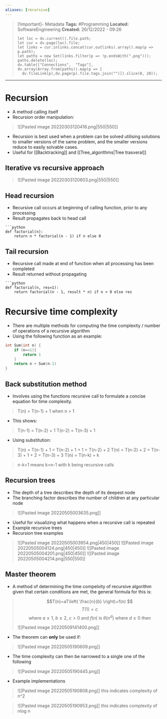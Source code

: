 ```yaml
---
aliases: [recursive]
---
```


> [!important]- Metadata
> **Tags:** #Programming 
> **Located:** SoftwareEngineering
> **Created:** 26/12/2022 - 09:26
> ```dataviewjs
>let loc = dv.current().file.path;
>let cur = dv.page(loc).file;
>let links = cur.inlinks.concat(cur.outlinks).array().map(p => p.path);
>let paths = new Set(links.filter(p => !p.endsWith(".png")));
>paths.delete(loc);
>dv.table(["Connections",  "Tags"], dv.array(Array.from(paths)).map(p => [
>   dv.fileLink(p),dv.page(p).file.tags.join("")]).slice(0, 20));
> ```

___
# Recursion

- A method calling itself
- Recursion order manipulation:

>![[Pasted image 20220303120416.png|550|550]]
- Recursion is best used when a problem can be solved utilising solutions to smaller versions of the same problem, and the smaller versions reduce to easily solvable cases. 
- Useful for [[Backtracking]] and [[Tree_algorithms|Tree trasveral]]
## Iterative vs recursive approach
>![[Pasted image 20220303120603.png|550|550]]


## Head recursion 
- Recursive call occurs at beginning of calling function, prior to any processing 
- Result propagates back to head call
```ad-example
```python
def factorial(n):
    return n * factorial(n - 1) if n else 0
```

## Tail recursion 
- Recursive call made at end of function when all processing has been completed 
- Result returned without propagating
```ad-example
```python
def factorial(n, res=1):
    return factorial(n - 1, result * n) if n > 0 else res
```

# Recursive time complexity
- There are multiple methods for computing the time complexity  / number of operations of a recursive algorithm 
- Using the following function as an example:
```c
int Sum(int n) {
	if (n==1){
		return 1
	}
	return n + Sum(n-1)
}
```

## Back substitution method 
- Involves using the functions recursive call to formulate a concise equation for time complexity.

> T(n) = T(n-1) + 1 when n > 1

- This shows:

> T(n-1) = T(n-2) + 1 
> T(n-2) = T(n-3) + 1

- Using substitution:

>T(n) = T(n-1) + 1 = T(n-2) + 1 + 1 = T(n-2) + 2 
>T(n) = T(n-2) + 2 = T(n-3) + 1 + 2 = T(n-3) + 3
>T(n) = T(n-k) + k

> n-k=1 means k=n-1  with k being recursive calls

## Recursion trees 

- The depth of a tree describes the depth of its deepest node
- The branching factor describes the number of children at any particular node

>![[Pasted image 20220505003635.png]]

- Useful for visualizing what happens when a recursive call is repeated
- Example recursive trees 
- Recursion tree examples

>![[Pasted image 20220505003954.png|450|450]]
>![[Pasted image 20220505004124.png|450|450]]
>![[Pasted image 20220505004201.png|450|450]]
>![[Pasted image 20220505004214.png|550|550]]



## Master theorem 
- A method of determining the time compelxity of recursive algorithm given that certain conditions are met, the general formula for this is:
>$$T(n)=aT\left( \frac{n}{b} \right)+f(n) $$
>$$T(1)=c$$
>$$ \text{where}\ a\geq{1},\ b\geq{2},\ c>{0} \ \text{and} \ f(n) \text{ is } \theta(n^{d})\text{ where }d\geq{0} \text{ then} $$
>
>![[Pasted image 20220509141400.png]]

- The theorem can **only** be used if:

>![[Pasted image 20220505190609.png]]

- The time complexity can then be narrowed to  a single one of the following 

>![[Pasted image 20220505190445.png]]

- Example implementations

>![[Pasted image 20220505190808.png]]
this indicates complexity of n^2

>![[Pasted image 20220505190953.png]]
this indicates complexity of nlog n